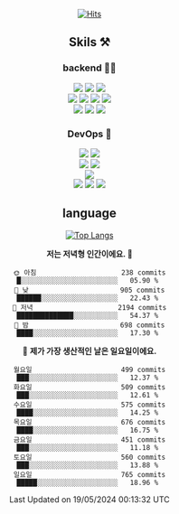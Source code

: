 <div align="center">

[![Hits](https://hits.seeyoufarm.com/api/count/incr/badge.svg?url=https%3A%2F%2Fgithub.com%2Fzxcv9203%2Fhit-counter&count_bg=%23FF7272&title_bg=%23324C2E&icon=codeigniter.svg&icon_color=%23DD5B5B&title=%EB%B0%A9%EB%AC%B8%EC%9E%90&edge_flat=false)](https://hits.seeyoufarm.com)
  
## Skils ⚒️
### backend 🧑‍💻
  
<img src="https://img.shields.io/badge/Java-FF6600?style=flat-square&logo=buymeacoffee&logoColor=white"/>
<img src="https://img.shields.io/badge/Go-0099FF?style=flat-square&logo=go&logoColor=white"/>
<img src="https://img.shields.io/badge/Kotlin-7F52FF?style=flat-square&logo=kotlin&logoColor=white"/>
  
  
<br />
  
<img src="https://img.shields.io/badge/Spring-339933?style=flat-square&logo=Spring&logoColor=white"/>
<img src="https://img.shields.io/badge/Spring Boot-339933?style=flat-square&logo=Spring Boot&logoColor=white"/>
<img src="https://img.shields.io/badge/Spring Security-339933?style=flat-square&logo=Spring Security&logoColor=white"/>
  
<img src="https://img.shields.io/badge/Spring Data JPA-339933?style=flat-square&logo=Hibernate&logoColor=white"/>

<br />
  
  <img src="https://img.shields.io/badge/mysql-0099FF?style=flat-square&logo=mysql&logoColor=white"/>
  <img src="https://img.shields.io/badge/mariadb-0099FF?style=flat-square&logo=mariadb&logoColor=white"/>
  <img src="https://img.shields.io/badge/mongoDB-47A248?style=flat-square&logo=mongodb&logoColor=white"/>
  
  
### DevOps 🚀
  
  <img src="https://img.shields.io/badge/docker-2496ED?style=flat-square&logo=docker&logoColor=white"/>
  <img src="https://img.shields.io/badge/kubernetes-326CE5?style=flat-square&logo=kubernetes&logoColor=white"/>
  
  <br />
  
  <img src="https://img.shields.io/badge/Github Actions-2088FF?style=flat-square&logo=githubactions&logoColor=white"/>
  <img src="https://img.shields.io/badge/Jenkins-D24939?style=flat-square&logo=jenkins&logoColor=white"/>
  
  
  <br />
  <img src="https://img.shields.io/badge/terraform-7B42BC?style=flat-square&logo=terraform&logoColor=white"/>
  
  <br />
  <img src="https://img.shields.io/badge/Amazon AWS-232F3E?style=flat-square&logo=Amazon AWS&logoColor=white"/>

  <img src="https://img.shields.io/badge/GCP-4285F4?style=flat-square&logo=googlecloud&logoColor=white"/>
  <img src="https://img.shields.io/badge/NCP-03C75A?style=flat-square&logo=naver&logoColor=white"/>
  
  
## language

[![Top Langs](https://github-readme-stats.vercel.app/api/top-langs/?username=zxcv9203&hide=html&exclude_repo=zxcv9203.github.io,golB&theme=grate-gatsby)](https://github.com/zxcv9203/github-readme-stats)
  
<!--START_SECTION:waka-->
**저는 저녁형 인간이에요. 🦉** 

```text
🌞 아침                     238 commits         █░░░░░░░░░░░░░░░░░░░░░░░░   05.90 % 
🌆 낮　                     905 commits         ██████░░░░░░░░░░░░░░░░░░░   22.43 % 
🌃 저녁                     2194 commits        ██████████████░░░░░░░░░░░   54.37 % 
🌙 밤　                     698 commits         ████░░░░░░░░░░░░░░░░░░░░░   17.30 % 
```
📅 **제가 가장 생산적인 날은 일요일이에요.** 

```text
월요일                      499 commits         ███░░░░░░░░░░░░░░░░░░░░░░   12.37 % 
화요일                      509 commits         ███░░░░░░░░░░░░░░░░░░░░░░   12.61 % 
수요일                      575 commits         ████░░░░░░░░░░░░░░░░░░░░░   14.25 % 
목요일                      676 commits         ████░░░░░░░░░░░░░░░░░░░░░   16.75 % 
금요일                      451 commits         ███░░░░░░░░░░░░░░░░░░░░░░   11.18 % 
토요일                      560 commits         ███░░░░░░░░░░░░░░░░░░░░░░   13.88 % 
일요일                      765 commits         █████░░░░░░░░░░░░░░░░░░░░   18.96 % 
```



 Last Updated on 19/05/2024 00:13:32 UTC
<!--END_SECTION:waka-->
  
</div>

